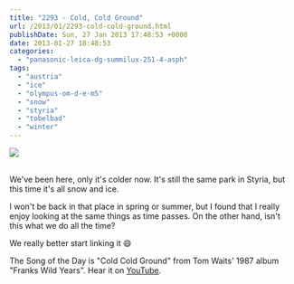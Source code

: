 ```yaml
---
title: "2293 - Cold, Cold Ground"
url: /2013/01/2293-cold-cold-ground.html
publishDate: Sun, 27 Jan 2013 17:48:53 +0000
date: 2013-01-27 18:48:53
categories: 
  - "panasonic-leica-dg-summilux-251-4-asph"
tags: 
  - "austria"
  - "ice"
  - "olympus-om-d-e-m5"
  - "snow"
  - "styria"
  - "tobelbad"
  - "winter"
---
```

<div class="container">
<div class="center"><a target="_blank" href="https://d25zfm9zpd7gm5.cloudfront.net/1200x1200/2013/20130126_140929_lr.jpg"><img src="https://d25zfm9zpd7gm5.cloudfront.net/0600x0600/2013/20130126_140929_lr.jpg" /></a></div>
</div>
<br />

We've been here, only it's colder now. It's still the same park in Styria, but this time it's all snow and ice.

<a target="_blank" href="https://d25zfm9zpd7gm5.cloudfront.net/1200x1200/2013/20130126_141254_lr.jpg"><img style="margin: 0pt 0px 0pt 10px; float: right;" src="https://d25zfm9zpd7gm5.cloudfront.net/0150x0150/2013/20130126_141254_lr.jpg" alt="" border="0" /></a> 

I won't be back in that place in spring or summer, but I found that I really enjoy looking at the same things as time passes. On the other hand, isn't this what we do all the time?

 We really better start linking it 😄

The Song of the Day is "Cold Cold Ground" from Tom Waits' 1987 album "Franks Wild Years". Hear it on <a target="_blank" href="http://www.youtube.com/watch?v=dugz_65xnag">YouTube</a>.
